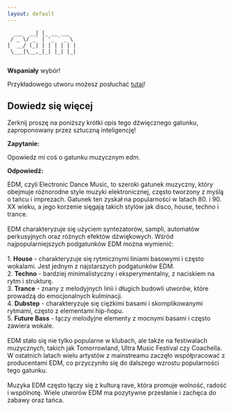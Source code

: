 ```yaml
---
layout: default
---
```


```          _           
  ___  __| |_ __ ___  
 / _ \/ _` | '_ ` _ \ 
|  __/ (_| | | | | | |
 \___|\__,_|_| |_| |_|
                      
```
**Wspaniały** wybór!

Przykładowego utworu możesz posłuchać [tutaj](https://p.scdn.co/mp3-preview/89dff34e3b51bd0aaa6c3910debda6476fe66e4a)!
## Dowiedz się więcej
Zerknij proszę na poniższy krótki opis tego dźwięcznego gatunku, zaproponowany przez sztuczną inteligencję!



**Zapytanie:**

Opowiedz mi coś o gatunku muzycznym edm.

**Odpowiedź:**

EDM, czyli Electronic Dance Music, to szeroki gatunek muzyczny, który obejmuje różnorodne style muzyki elektronicznej, często tworzony z myślą o tańcu i imprezach. Gatunek ten zyskał na popularności w latach 80. i 90. XX wieku, a jego korzenie sięgają takich stylów jak disco, house, techno i trance.<br><br>EDM charakteryzuje się użyciem syntezatorów, sampli, automatów perkusyjnych oraz różnych efektów dźwiękowych. Wśród najpopularniejszych podgatunków EDM można wymienić:<br><br>1. **House** - charakteryzuje się rytmicznymi liniami basowymi i często wokalami. Jest jednym z najstarszych podgatunków EDM.<br>2. **Techno** - bardziej minimalistyczny i eksperymentalny, z naciskiem na rytm i strukturę.<br>3. **Trance** - znany z melodyjnych linii i długich budowli utworów, które prowadzą do emocjonalnych kulminacji.<br>4. **Dubstep** - charakteryzuje się ciężkimi basami i skomplikowanymi rytmami, często z elementami hip-hopu.<br>5. **Future Bass** - łączy melodyjne elementy z mocnymi basami i często zawiera wokale.<br><br>EDM stało się nie tylko popularne w klubach, ale także na festiwalach muzycznych, takich jak Tomorrowland, Ultra Music Festival czy Coachella. W ostatnich latach wielu artystów z mainstreamu zaczęło współpracować z producentami EDM, co przyczyniło się do dalszego wzrostu popularności tego gatunku.<br><br>Muzyka EDM często łączy się z kulturą rave, która promuje wolność, radość i wspólnotę. Wiele utworów EDM ma pozytywne przesłanie i zachęca do zabawy oraz tańca.